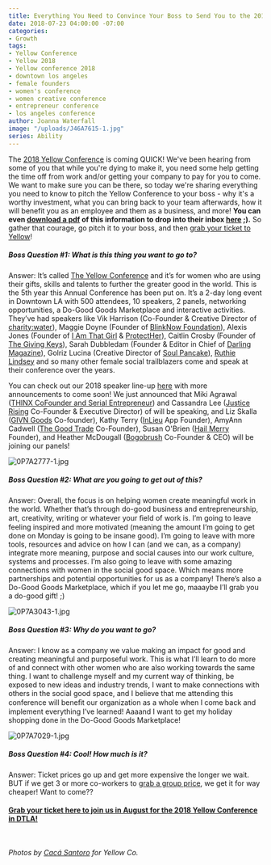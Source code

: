 ```yaml
---
title: Everything You Need to Convince Your Boss to Send You to the 2018 Yellow Conference
date: 2018-07-23 04:00:00 -07:00
categories:
- Growth
tags:
- Yellow Conference
- Yellow 2018
- Yellow conference 2018
- downtown los angeles
- female founders
- women's conference
- women creative conference
- entrepreneur conference
- los angeles conference
author: Joanna Waterfall
image: "/uploads/J46A7615-1.jpg"
series: Ability
---
```


The [2018 Yellow Conference](https://yellowco.co/conference/) is coming QUICK! We've been hearing from some of you that while you're dying to make it, you need some help getting the time off from work and/or getting your company to pay for you to come. We want to make sure you can be there, so today we're sharing everything you need to know to pitch the Yellow Conference to your boss - why it's a worthy investment, what you can bring back to your team afterwards, how it will benefit you as an employee and them as a business, and more! **You can even [download a pdf](https://www.dropbox.com/s/0ro6sfa415zade6/Convince-Your-Boss-Yellow-2018.pdf?dl=0) of this information to drop into their inbox [here](https://www.dropbox.com/s/0ro6sfa415zade6/Convince-Your-Boss-Yellow-2018.pdf?dl=0) ;).** So gather that courage, go pitch it to your boss, and then [grab your ticket to Yellow](https://yellowco.co/conference/)!

##### Boss Question #1: What is this thing you want to go to?

Answer: It’s called [The Yellow Conference](https://yellowco.co/conference/) and it’s for women who are using their gifts, skills and talents to further the greater good in the world. This is the 5th year this Annual Conference has been put on. It’s a 2-day long event in Downtown LA with 500 attendees, 10 speakers, 2 panels, networking opportunities, a Do-Good Goods Marketplace and interactive activities. They’ve had speakers like Vik Harrison (Co-Founder & Creative Director of [charity:water](https://www.charitywater.org/)), Maggie Doyne (Founder of [BlinkNow Foundation](https://blinknow.org/)), Alexis Jones (Founder of [I Am That Girl](http://www.iamthatgirl.org/) & [ProtectHer](https://protecther.com/)), Caitlin Crosby (Founder of [The Giving Keys](https://www.thegivingkeys.com/)), Sarah Dubbledam (Founder & Editor in Chief of [Darling Magazine](https://darlingmagazine.org/)), Golriz Lucina (Creative Director of [Soul Pancake](http://soulpancake.com/)), [Ruthie Lindsey](http://www.ruthielindsey.com/) and so many other female social trailblazers come and speak at their conference over the years.

You can check out our 2018 speaker line-up [here](https://yellowco.co/conference/) with more announcements to come soon! We just announced that Miki Agrawal ([THINX CoFounder and Serial Entrepreneur](https://www.mikiagrawal.com/)) and Cassandra Lee ([Justice Rising](https://www.justicerising.org/) Co-Founder & Executive Director) of will be speaking, and Liz Skalla ([GIVN Goods](https://www.givnwater.com/) Co-founder), Kathy Terry ([InLieu](https://www.inlieu.com/) App Founder), AmyAnn Cadwell ([The Good Trade](http://www.thegoodtrade.com/) Co-Founder), Susan O'Brien ([Hail Merry](https://hailmerry.com/) Founder), and Heather McDougall ([Bogobrush](https://www.bogobrush.com/) Co-Founder & CEO) will be joining our panels!

![0P7A2777-1.jpg](/uploads/0P7A2777-1.jpg)

##### Boss Question #2: What are you going to get out of this?

Answer: Overall, the focus is on helping women create meaningful work in the world. Whether that’s through do-good business and entrepreneurship, art, creativity, writing or whatever your ﬁeld of work is. I’m going to leave feeling inspired and more motivated (meaning the amount I’m going to get done on Monday is going to be insane good). I’m going to leave with more tools, resources and advice on how I can (and we can, as a company) integrate more meaning, purpose and social causes into our work culture, systems and processes. I’m also going to leave with some amazing connections with women in the social good space. Which means more partnerships and potential opportunities for us as a company! There’s also a Do-Good Goods Marketplace, which if you let me go, maaaybe I’ll grab you a do-good gift! ;)

![0P7A3043-1.jpg](/uploads/0P7A3043-1.jpg)

##### Boss Question #3: Why do you want to go?

Answer: I know as a company we value making an impact for good and creating meaningful and purposeful work. This is what I’ll learn to do more of and connect with other women who are also working towards the same thing. I want to challenge myself and my current way of thinking, be exposed to new ideas and industry trends, I want to make connections with others in the social good space, and I believe that me attending this conference will beneﬁt our organization as a whole when I come back and implement everything I’ve learned! Aaaand I want to get my holiday shopping done in the Do-Good Goods Marketplace!

![0P7A7029-1.jpg](/uploads/0P7A7029-1.jpg)

##### Boss Question #4: Cool! How much is it?

Answer: Ticket prices go up and get more expensive the longer we wait. BUT if we get 3 or more co-workers to [grab a group price](https://yellowco.co/conference/), we get it for way cheaper! Want to come??

#### [Grab your ticket here to join us in August for the 2018 Yellow Conference in DTLA!](https://yellowco.co/conference/)

<br>

_Photos by [Cacá Santoro](http://cacasantoro.com/) for Yellow Co._